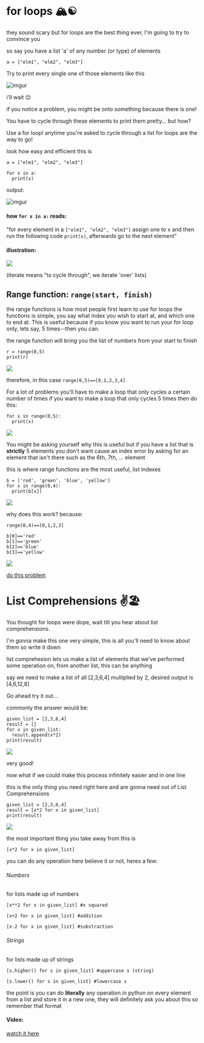 # for loops 🏔☯️


they sound scary but for loops are the best thing ever, I'm going to try to convince you

so say you have a list 'a' of any number (or type) of elements

`a = ["elm1", "elm2", "elm3"]`

Try to print every single one of those elements like this

![imgur](https://imgur.com/P21TLAT.jpg)

i'll wait 😌

if you notice a problem, you might be onto something because there is one!

You have to cycle through these elements to print them pretty... but how?

Use a for loop! anytime you're asked to cycle through a list for loops are the way to go!

look how easy and efficient this is

```
a = ["elm1", "elm2", "elm3"]

for x in a:
  print(x)
```

output: 

![imgur](https://imgur.com/P21TLAT.jpg)

#### how `for x in a:` reads:	
"for every element in a `["elm1", "elm2", "elm3"]`
assign one to x and then run the following code `print(x)`, afterwards go to the next element"	


#### illustration:
![](https://i.imgur.com/91NoaP0.jpg)

(iterate means "to cycle through", we iterate 'over' lists)

## Range function: `range(start, finish)`

the range functions is how most people first learn to use for loops
the functions is simple, you say what index you wish to start at, and which one to end at.
This is useful because if you know you want to run your for loop only, lets say, 5 times--then you can.

the range function will bring you the list of numbers from your start to finish

```
r = range(0,5)
print(r)
```
![](https://imgur.com/84xHYVf.jpg)

therefore, in this case `range(0,5)==[0,1,2,3,4]`

For a lot of problems you'll have to make a loop that only cycles a certain number of times if 
you want to make a loop that only cycles 5 times then do this:

```
for x in range(0,5):
  print(x)
```

![](https://imgur.com/3xHLLxY.jpg)

You might be asking yourself why this is useful but if you have a list that is **strictly** 5 elements you don't want
cause an index error by asking for an element that isn't there such as the 6th, 7th, ... element

this is where range functions are the most useful, list indexes

```
b = ['red', 'green', 'blue', 'yellow']
for x in range(0,4):
  print(b[x])
```
![](https://imgur.com/X1pvjyc.jpg)

why does this work? because:
```
range(0,4)==[0,1,2,3]

b[0]=='red'
b[1]=='green'
b[2]=='blue'
b[3]=='yellow'
```

![](https://imgur.com/dyFep7h.jpg)

[do this problem](https://www.hackerrank.com/challenges/python-loops)


# List Comprehensions ✌️🏖

You thought for loops were dope, wait till you hear about list comprehensions.

I'm gonna make this one very simple, this is all you'll need to know about them so write it down

list comprehesion lets us make a list of elements that we've performed some operation on, from another list, this can be anything

say we need to make a list of all [2,3,6,4] mulitplied by 2, desired output is [4,6,12,8]

Go ahead try it out... 

commonly the answer would be:

```
given_list = [2,3,6,4]
result = []
for x in given_list:
  result.append(x*2)
print(result)
```
![](https://imgur.com/jqT8qNs.jpg)

very good!

now what if we could make this process infinitely easier and in one line

this is the only thing you need right here and are gonna need out of List Comprehensions

```
given_list = [2,3,6,4]
result = [x*2 for x in given_list]
print(result)
```
![](https://imgur.com/dVmDORD.jpg)

the most important thing you take away from this is 

`[x*2 for x in given_list]`

you can do any operation here believe it or not, heres a few:

###### Numbers 
for lists made up of numbers

`[x**2 for x in given_list] #x squared` 

`[x+2 for x in given_list] #addition`

`[x-2 for x in given_list] #substraction`

###### Strings
for lists made up of strings

`[s.higher() for s in given_list] #uppercase s (string)`

`[s.lower() for s in given_list] #lowercase s`

the point is you can do **literally** any operation in python on every element from a list and store it in a new one, 
they will definitely ask you about this so remember that format

#### Video:
[watch it here](https://www.youtube.com/watch?v=AhSvKGTh28Q)


